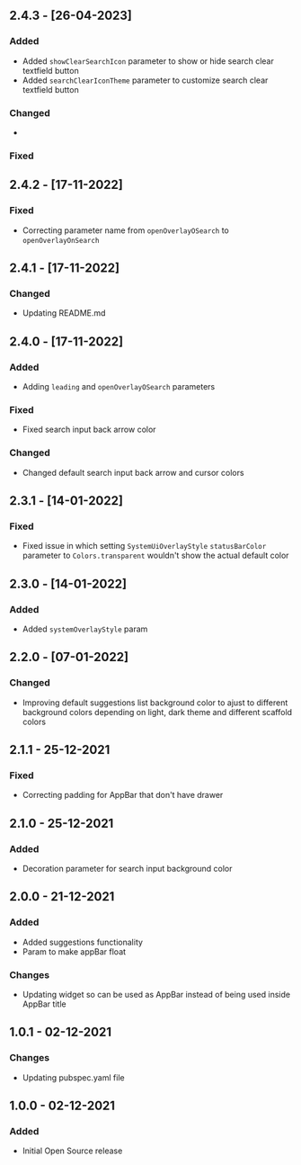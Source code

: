 ## 2.4.3 - [26-04-2023]

### Added
* Added `showClearSearchIcon` parameter to show or hide search clear textfield button
* Added `searchClearIconTheme` parameter to customize search clear textfield button

### Changed
* 

### Fixed

## 2.4.2 - [17-11-2022]

### Fixed
* Correcting parameter name from `openOverlayOSearch` to `openOverlayOnSearch`

## 2.4.1 - [17-11-2022]

### Changed
* Updating README.md

## 2.4.0 - [17-11-2022]

### Added
* Adding `leading` and `openOverlayOSearch` parameters

### Fixed
* Fixed search input back arrow color

### Changed
* Changed default search input back arrow and cursor colors

## 2.3.1 - [14-01-2022]

### Fixed
* Fixed issue in which setting `SystemUiOverlayStyle` `statusBarColor` parameter to `Colors.transparent` wouldn't show the actual default color

## 2.3.0 - [14-01-2022]

### Added
* Added `systemOverlayStyle` param

## 2.2.0 - [07-01-2022]

### Changed
* Improving default suggestions list background color to ajust to different background colors depending on light, dark theme and different scaffold colors

## 2.1.1 - 25-12-2021

### Fixed
* Correcting padding for AppBar that don't have drawer

## 2.1.0 - 25-12-2021

### Added
* Decoration parameter for search input background color

## 2.0.0 - 21-12-2021

### Added
* Added suggestions functionality
* Param to make appBar float

### Changes
* Updating widget so can be used as AppBar instead of being used inside AppBar title

## 1.0.1 - 02-12-2021

### Changes

* Updating pubspec.yaml file

## 1.0.0 - 02-12-2021

### Added
* Initial Open Source release